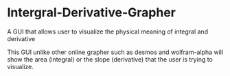# Intergral-Derivative-Grapher
A GUI that allows user to visualize the physical meaning of integral and derivative

This GUI unlike other online grapher such as desmos and wolfram-alpha will show the area (integral) or the slope (derivative) that the user is trying to visualize.
